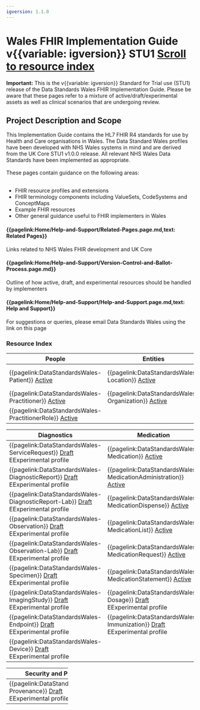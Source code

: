 ```yaml
---
igversion: 1.1.0
---
```


# Wales FHIR Implementation Guide v{{variable: igversion}} STU1 <a class="btn btn-primary justify-content-md-center" href="#resourceindex" role="button" background-color="21305f">Scroll to resource index</a>

<div class="warning"><b>Important:</b> This is the v{{variable: igversion}} Standard for Trial use (STU1) release of the Data Standards Wales FHIR Implementation Guide. Please be aware that these pages refer to a mixture of active/draft/experimental assets as well as clinical scenarios that are undergoing review.</div>



## Project Description and Scope

<div class="container-fluid">
<div class="row">
	<div class="col">
This Implementation Guide contains the HL7 FHIR R4 standards for use by Health and Care organisations in Wales. The Data Standard Wales profiles have been developed with NHS Wales systems in mind and are derived from the UK Core STU1 v1.0.0 release. All relevant NHS Wales Data Standards have been implemented as appropriate.
<br></br>
These pages contain guidance on the following areas:
<br></br>

<ul class="list-group">
<li>FHIR resource profiles and extensions</li>
<li>FHIR terminology components including ValueSets, CodeSystems and ConceptMaps</li>
<li>Example FHIR resources</li>
<li>Other general guidance useful to FHIR implementers in Wales</li>
</ul>

</div>
	<div class="col">
			<div class="col-md-7 card text-center ">
  <div class="card-body">
    <h4 class="card-title"><b>{{pagelink:Home/Help-and-Support/Related-Pages.page.md,text: Related Pages}}</b></h4>
    <p class="card-text">Links related to NHS Wales FHIR development and UK Core</p>
	</div>
	</div>
			<div class="col-md-7 card text-center">
  <div class="card-body">
    <h4 class="card-title"><b>{{pagelink:Home/Help-and-Support/Version-Control-and-Ballot-Process.page.md}}</b></h4>
    <p class="card-text">Outline of how active, draft, and experimental resources should be handled by implementers</p>
				</div>
				</div>
				<div class="col-md-7 card text-center">
				  <div class="card-body">
    <h4 class="card-title"><b>{{pagelink:Home/Help-and-Support/Help-and-Support.page.md,text: Help and Support}}</b></h4>
    <p class="card-text">For suggestions or queries, please email Data Standards Wales using the link on this page</p>
		</div>
			</div>
			</div>
		</div>
	</div>

### Resource Index <a id="resourceindex"></a>

<table class="table table-striped">
  <thead>
    <tr>
      <th scope="col">People</th>
      <th scope="col">Entities</th>
      <th scope="col">Workflow</th>
    </tr>
  </thead>
  <tbody>
    <tr>
      <td scope="row">{{pagelink:DataStandardsWales-Patient}} <a href="/ui/workflow/overview?id=1" class="tagactive" target="_blank">Active</a></td>
      <td>{{pagelink:DataStandardsWales-Location}} <a href="/ui/workflow/overview?id=1" class="tagactive" target="_blank">Active</a></td>	 
      <td>{{pagelink:DataStandardsWales-Encounter}} <a href="/ui/workflow/overview?id=1" class="tagdraft" target="_blank">Draft</a><div class="tagexperimental tt">E<span class="tooltiptext">Experimental profile</span></div></td>	  
    </tr>
    <tr>
      <td scope="row">{{pagelink:DataStandardsWales-Practitioner}} <a href="/ui/workflow/overview?id=1" class="tagactive" target="_blank">Active</a></td>
      <td>{{pagelink:DataStandardsWales-Organization}} <a href="/ui/workflow/overview?id=1" class="tagactive" target="_blank">Active</a></td>
    </tr>
    <tr>
	  <td scope="row">{{pagelink:DataStandardsWales-PractitionerRole}} <a href="/ui/workflow/overview?id=1" class="tagactive" target="_blank">Active</a></td>
    </tr>
  </tbody>
</table>


<table class="table table-striped">
  <thead>
    <tr>
      <th scope="col">Diagnostics</th>
      <th scope="col">Medication</th>
      <th scope="col">Allergy</th>
    </tr>
  </thead>
  <tbody>
    <tr>
      <td scope="row">{{pagelink:DataStandardsWales-ServiceRequest}} <a href="/ui/workflow/overview?id=1" class="tagdraft" target="_blank">Draft</a><div class="tagexperimental tt">E<span class="tooltiptext">Experimental profile</span></td>
      <td>{{pagelink:DataStandardsWales-Medication}} <a href="/ui/workflow/overview?id=1" class="tagactive" target="_blank">Active</a></td>
      <td>{{pagelink:DataStandardsWales-AllergyIntolerance}} <a href="/ui/workflow/overview?id=1" class="tagactive" target="_blank">Active</a></td>
	</tr>
	<tr>
	  <td scope="row">{{pagelink:DataStandardsWales-DiagnosticReport}}  <a href="/ui/workflow/overview?id=1" class="tagdraft" target="_blank">Draft</a><div class="tagexperimental tt">E<span class="tooltiptext">Experimental profile</span></td>
      <td>{{pagelink:DataStandardsWales-MedicationAdministration}} <a href="/ui/workflow/overview?id=1" class="tagactive" target="_blank">Active</a></td>
	  <td>{{pagelink:DataStandardsWales-AllergyList}} <a href="/ui/workflow/overview?id=1" class="tagactive" target="_blank">Active</a></td>
	</tr>
	<tr>
	  <td scope="row">{{pagelink:DataStandardsWales-DiagnosticReport-Lab}}  <a href="/ui/workflow/overview?id=1" class="tagdraft" target="_blank">Draft</a><div class="tagexperimental tt">E<span class="tooltiptext">Experimental profile</span></td>
	  <td>{{pagelink:DataStandardsWales-MedicationDispense}} <a href="/ui/workflow/overview?id=1" class="tagactive" target="_blank">Active</a></td>
	</tr>
	<tr>
	  <td scope="row">{{pagelink:DataStandardsWales-Observation}}  <a href="/ui/workflow/overview?id=1" class="tagdraft" target="_blank">Draft</a><div class="tagexperimental tt">E<span class="tooltiptext">Experimental profile</span></td>
	  <td>{{pagelink:DataStandardsWales-MedicationList}} <a href="/ui/workflow/overview?id=1" class="tagactive" target="_blank">Active</a></td>
	</tr>
	<tr>
	  <td scope="row">{{pagelink:DataStandardsWales-Observation-Lab}}  <a href="/ui/workflow/overview?id=1" class="tagdraft" target="_blank">Draft</a><div class="tagexperimental tt">E<span class="tooltiptext">Experimental profile</span></td>
	  <td>{{pagelink:DataStandardsWales-MedicationRequest}} <a href="/ui/workflow/overview?id=1" class="tagactive" target="_blank">Active</a></td>
	</tr>
	<tr>
	  <td scope="row">{{pagelink:DataStandardsWales-Specimen}}  <a href="/ui/workflow/overview?id=1" class="tagdraft" target="_blank">Draft</a><div class="tagexperimental tt">E<span class="tooltiptext">Experimental profile</span></td>
	  <td>{{pagelink:DataStandardsWales-MedicationStatement}} <a href="/ui/workflow/overview?id=1" class="tagactive" target="_blank">Active</a></td>
	</tr>
	<tr>
	  <td scope="row">{{pagelink:DataStandardsWales-ImagingStudy}}  <a href="/ui/workflow/overview?id=1" class="tagdraft" target="_blank">Draft</a><div class="tagexperimental tt">E<span class="tooltiptext">Experimental profile</span></td>
	  <td>{{pagelink:DataStandardsWales-Dosage}}  <a href="/ui/workflow/overview?id=1" class="tagdraft" target="_blank">Draft</a><div class="tagexperimental tt">E<span class="tooltiptext">Experimental profile</span></div></td>
	</tr>
	<tr>
	  <td scope="row">{{pagelink:DataStandardsWales-Endpoint}}  <a href="/ui/workflow/overview?id=1" class="tagdraft" target="_blank">Draft</a><div class="tagexperimental tt">E<span class="tooltiptext">Experimental profile</span></td>
	  <td>{{pagelink:DataStandardsWales-Immunization}}  <a href="/ui/workflow/overview?id=1" class="tagdraft" target="_blank">Draft</a><div class="tagexperimental tt">E<span class="tooltiptext">Experimental profile</span></td>
	</tr>
	<tr>
		<td scope="row">{{pagelink:DataStandardsWales-Device}}  <a href="/ui/workflow/overview?id=1" class="tagdraft" target="_blank">Draft</a><div class="tagexperimental tt">E<span class="tooltiptext">Experimental profile</span></td>
    </tr>
  </tbody>
</table>

<table class="table table-striped" style="width:33%">
  <thead>
    <tr>
      <th scope="col">Security and Privacy</th>
    </tr>
  </thead>
  <tbody>
    <tr>
      <td scope="row">{{pagelink:DataStandardsWales-Provenance}} <a href="/ui/workflow/overview?id=1" class="tagdraft" target="_blank">Draft</a><div class="tagexperimental tt">E<span class="tooltiptext">Experimental profile</span></td>
    </tr>
  </tbody>
</table>
